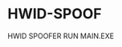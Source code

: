 # HWID-SPOOF
HWID SPOOFER                                                                                                                                                                                                             RUN MAIN.EXE
